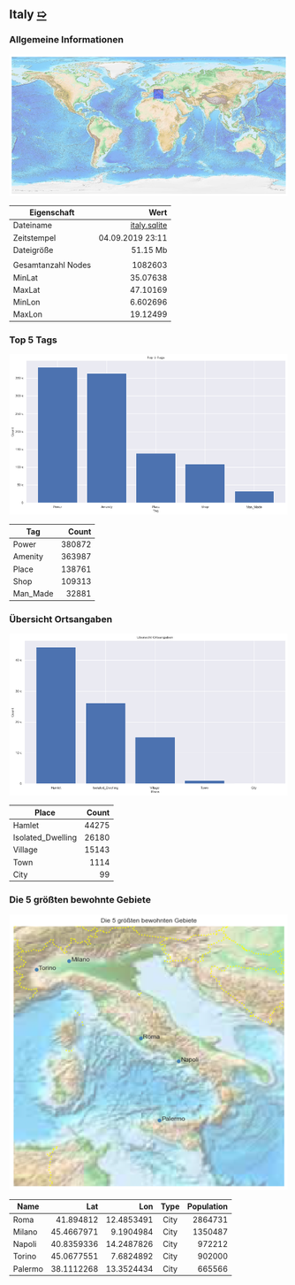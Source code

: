 ## Italy [&#10159;](italy.sqlite)

### Allgemeine Informationen

![Overview](./Images/italy_overview.png)

|Eigenschaft|Wert|
|-|-:|
Dateiname|[italy.sqlite](italy.sqlite)|
Zeitstempel|04.09.2019 23:11|
Dateigr&ouml;&szlig;e|51.15 Mb|
|||
Gesamtanzahl Nodes|1082603|
|MinLat|35.07638|
|MaxLat|47.10169|
|MinLon|6.602696|
|MaxLon|19.12499|

### Top 5 Tags

![Tags](./Images/italy_tags.png)

|Tag|Count|
|-|-:|
|Power|380872|
|Amenity|363987|
|Place|138761|
|Shop|109313|
|Man_Made|32881|

### &Uuml;bersicht Ortsangaben

![Places](./Images/italy_places.png)

|Place|Count|
|-|-:|
|Hamlet|44275|
|Isolated_Dwelling|26180|
|Village|15143|
|Town|1114|
|City|99|

### Die 5 gr&ouml;&szlig;ten bewohnte Gebiete

![Places](./Images/italy_topplaces.png)

|Name|Lat|Lon|Type|Population|
|----|--:|--:|:--:|---------:|
|Roma|41.894812|12.4853491|City|2864731|
|Milano|45.4667971|9.1904984|City|1350487|
|Napoli|40.8359336|14.2487826|City|972212|
|Torino|45.0677551|7.6824892|City|902000|
|Palermo|38.1112268|13.3524434|City|665566|
